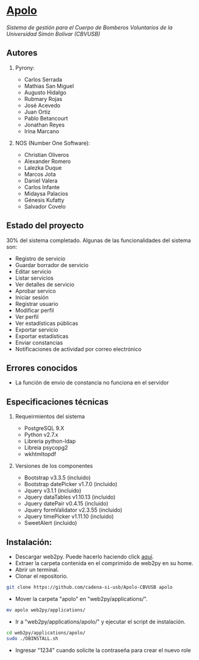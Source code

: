 # [Apolo](http://apolo.bomberos.usb.ve "Ir a apolo")
*Sistema de gestión para el Cuerpo de Bomberos Voluntarios de la Universidad Simón Bolívar (CBVUSB)*

## Autores

1. Pyrony:
   + Carlos Serrada
   + Mathias San Miguel
   + Augusto Hidalgo
   + Rubmary Rojas
   + José Acevedo
   + Juan Ortiz
   + Pablo Betancourt
   + Jonathan Reyes
   + Irina Marcano

2. NOS (Number One Software):
   + Christian Oliveros
   + Alexander Romero
   + Lalezka Duque
   + Marcos Jota
   + Daniel Valera
   + Carlos Infante
   + Midaysa Palacios
   + Génesis Kufatty
   + Salvador Covelo

## Estado del proyecto
30% del sistema completado. Algunas de las funcionalidades del sistema son:
   + Registro de servicio
   + Guardar borrador de servicio
   + Editar servicio
   + Listar servicios
   + Ver detalles de servicio
   + Aprobar servico
   + Iniciar sesión
   + Registrar usuario
   + Modificar perfil
   + Ver perfil
   + Ver estadísticas públicas
   + Exportar servicio
   + Exportar estadísticas
   + Enviar constancias
   + Notificaciones de actividad por correo electrónico

## Errores conocidos
   + La función de envio de constancia no funciona en el servidor

## Especificaciones técnicas
1. Requeirmientos del sistema
   + PostgreSQL 9.X
   + Python v2.7.x
   + Libreria python-ldap
   + Libreia psycopg2
   + wkhtmltopdf

2. Versiones de los componentes
   + Bootstrap v3.3.5             (incluido)
   + Bootstrap datePicker v1.7.0  (incluido)
   + Jquery v3.1.1                (incluido)
   + Jquery dataTables v1.10.13   (incluido)
   + Jquery datePair v0.4.15      (incluido)
   + Jquery formValidator v2.3.55 (incluido)
   + Jquery timePicker v1.11.10   (incluido)
   + SweetAlert                   (incluido)

## Instalación:

+ Descargar web2py. Puede hacerlo haciendo click [aquí](http://www.web2py.com/init/default/download "Descargar web2py").
+ Extraer la carpeta contenida en el comprimido de web2py en su home.
+ Abrir un terminal.
+ Clonar el repositorio.
```bash
git clone https://github.com/cadena-si-usb/Apolo-CBVUSB apolo
```
+ Mover la carpeta "apolo" en "web2py/applications/".
```bash
mv apolo web2py/applications/
```
+ Ir a "web2py/applications/apolo/" y ejecutar el script de instalación.
```bash
cd web2py/applications/apolo/
sudo ./DBINSTALL.sh
```
+ Ingresar "1234" cuando solicite la contraseña para crear el nuevo role